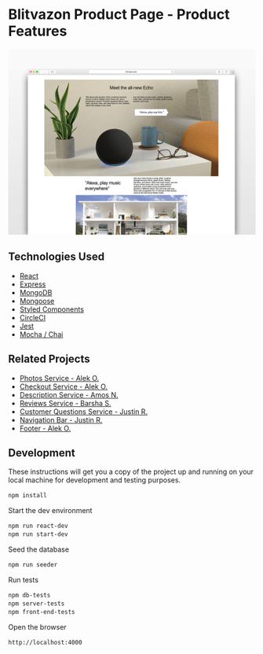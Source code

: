# Blitvazon Product Page - Product Features

![mockup](./mockup.png)

## Technologies Used

* [React](https://github.com/facebook/react)
* [Express](http://expressjs.com/)
* [MongoDB](https://docs.mongodb.com/)
* [Mongoose](https://mongoosejs.com/docs/api.html)
* [Styled Components](https://styled-components.com/)
* [CircleCI](https://circleci.com/docs/)
* [Jest](https://jestjs.io/docs/getting-started)
* [Mocha / Chai](https://www.chaijs.com/)

## Related Projects

  - [Photos Service - Alek O.](https://github.com/blitva/photos-service)
  - [Checkout Service - Alek O.](https://github.com/blitva/checkout-service)
  - [Description Service - Amos N.](https://github.com/blitva/description-service)
  - [Reviews Service - Barsha S.](https://github.com/blitva/reviews-service)
  - [Customer Questions Service - Justin R.](https://github.com/blitva/customer-questions-service)
  - [Navigation Bar - Justin R.](https://github.com/blitva/nav-bar)
  - [Footer - Alek O.](https://github.com/blitva/footer)

## Development

These instructions will get you a copy of the project up and running on your local machine for development and testing purposes.

```sh
npm install
```

Start the dev environment
```sh
npm run react-dev
npm run start-dev
```

Seed the database
```sh
npm run seeder
```

Run tests
```sh
npm db-tests
npm server-tests
npm front-end-tests
```

Open the browser
```
http://localhost:4000
```

